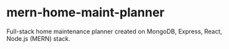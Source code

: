 # mern-home-maint-planner
Full-stack home maintenance planner created on MongoDB, Express, React, Node.js (MERN) stack.
